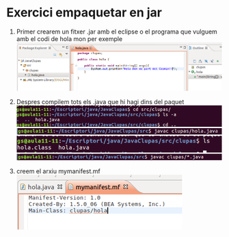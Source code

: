 # Exercici empaquetar en jar
1. Primer crearem un fitxer .jar amb el eclipse o el programa que vulguem amb el codi de hola mon per exemple
![](/img/java1.png)


2. Despres compilem tots els .java que hi hagi dins del paquet
![](/img/java2.png)
![](/img/java3.png)
![](/img/java4.png)
![](/img/java5.png)


3. creem el arxiu mymanifest.mf
&nbsp;
![](/img/java6.png)
